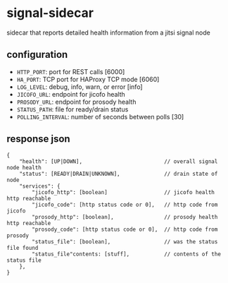 # signal-sidecar
sidecar that reports detailed health information from a jitsi signal node

## configuration

* `HTTP_PORT`: port for REST calls [6000]
* `HA_PORT`: TCP port for HAProxy TCP mode [6060]
* `LOG_LEVEL`: debug, info, warn, or error [info]
* `JICOFO_URL`: endpoint for jicofo health
* `PROSODY_URL`: endpoint for prosody health
* `STATUS_PATH`: file for ready/drain status
* `POLLING_INTERVAL`: number of seconds between polls [30]



## response json

```
{
    "health": [UP|DOWN],                          // overall signal node health
    "status": [READY|DRAIN|UNKNOWN],              // drain state of node
    "services": {
        "jicofo_http": [boolean]                  // jicofo health http reachable
        "jicofo_code": [http status code or 0],   // http code from jicofo
        "prosody_http": [boolean],                // prosody health http reachable
        "prosody_code": [http status code or 0],  // http code from prosody
        "status_file": [boolean],                 // was the status file found
        "status_file"contents: [stuff],           // contents of the status file
    },
}
```
